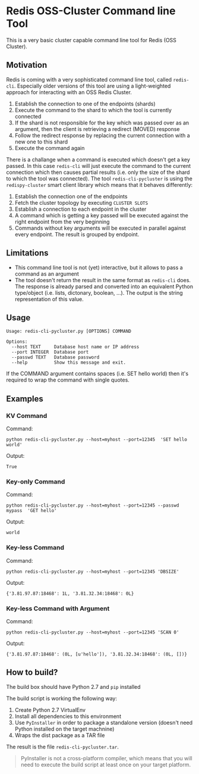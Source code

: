 #  Redis OSS-Cluster Command line Tool

This is a very basic cluster capable command line tool for Redis (OSS Cluster).

## Motivation

Redis is coming with a very sophisticated command line tool, called `redis-cli`. Especially older versions of this tool are using a light-weighted approach for interacting with an OSS Redis Cluster.

1. Establish the connection to one of the endpoints (shards)
2. Execute the command to the shard to which the tool is currently connected
3. If the shard is not responsible for the key which was passed over as an argument, then the client is retrieving a redirect (MOVED) response
4. Follow the redirect response by replacing the current connection with a new one to this shard
5. Execute the command again

There is a challange when a command is executed which doesn't get a key passed. In this case `redis-cli` will just execute the command to the current connection which then causes partial results (i.e. only the size of the shard to which the tool was connected). The tool `redis-cli-pycluster` is using the `redispy-cluster` smart client library which means that it behaves differently:

1. Establish the connection one of the endpoints
2. Fetch the cluster topology by executing `CLUSTER SLOTS`
3. Establish a connection to each endpoint in the cluster
4. A command which is getting a key passed will be executed against the right endpoint from the very beginning
5. Commands without key arguments will be executed in parallel against every endpoint. The result is grouped by endpoint.


## Limitations

* This command line tool is not (yet) interactive, but it allows to pass a command as an argument
* The tool doesn't return the result in the same format as `redis-cli` does. The response is already parsed and converted into an equivalent Python type/object (i.e. lists, dictonary, boolean, ...). The output is the string representation of this value.


## Usage

```
Usage: redis-cli-pycluster.py [OPTIONS] COMMAND

Options:
  --host TEXT     Database host name or IP address
  --port INTEGER  Database port
  --passwd TEXT   Database password
  --help          Show this message and exit.
```

If the COMMAND argument contains spaces (i.e. SET hello world) then it's required to wrap the command with single quotes.

## Examples


### KV Command

Command:

```
python redis-cli-pycluster.py --host=myhost --port=12345  'SET hello world'
```

Output:

```
True
```

### Key-only Command

Command:

```
python redis-cli-pycluster.py --host=myhost --port=12345 --passwd mypass  'GET hello'
```

Output:

```
world
```

### Key-less Command

Command:

```
python redis-cli-pycluster.py --host=myhost --port=12345 'DBSIZE'
```

Output:

```
{'3.81.97.87:18468': 1L, '3.81.32.34:18468': 0L}
```

### Key-less Command with Argument

Command:

```
python redis-cli-pycluster.py --host=myhost --port=12345 'SCAN 0'
```

Output:

```
{'3.81.97.87:18468': (0L, [u'hello']), '3.81.32.34:18468': (0L, [])}
```

## How to build?

The build box should have Python 2.7 and `pip` installed

The build script is working the following way:

1. Create Python 2.7 VirtualEnv
2. Install all dependencies to this environment
3. Use `PyInstaller` in order to package a standalone version (doesn't need Python installed on the target machnine)
4. Wraps the dist package as a TAR file 

The result is the file `redis-cli-pycluster.tar`.

> PyInstaller is not a cross-platform compiler, which means that you will need to execute the build script at least once on your target platform.
